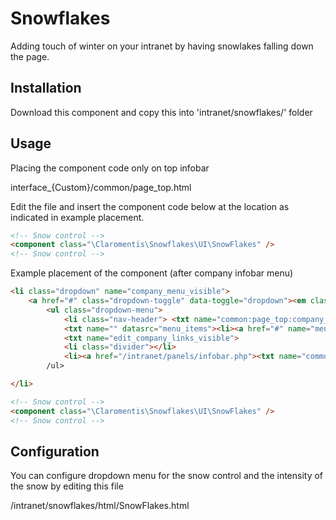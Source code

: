 Snowflakes
==================

Adding touch of winter on your intranet by having snowlakes falling down the page.


Installation
----

Download this component and copy this into 'intranet/snowflakes/' folder


Usage
----
Placing the component code only on top infobar

interface_{Custom}/common/page_top.html

Edit the file and insert the component code below at the location as indicated in example placement.

```html
<!-- Snow control -->
<component class="\Claromentis\Snowflakes\UI\SnowFlakes" />	
<!-- Snow control -->
```
Example placement of the component (after company infobar menu)

```html
<li class="dropdown" name="company_menu_visible">
	<a href="#" class="dropdown-toggle" data-toggle="dropdown"><em class="icon-link icon-white"></em> <span class="hidden-desktop" name="common:page_top:company_links">Company Links</span> <b class="caret hidden-desktop"></b></a>
		<ul class="dropdown-menu">
			<li class="nav-header">	<txt name="common:page_top:company_links">Company Links</txt></li>
			<txt name="" datasrc="menu_items"><li><a href="#" name="menu_item">Shortcut 3</a></li></txt>
			<txt name="edit_company_links_visible">
			<li class="divider"></li>
			<li><a href="/intranet/panels/infobar.php"><txt name="common:page_top:edit_company_links">edit company infobar</txt></a></li></txt>
		/ul>

</li>

<!-- Snow control -->
<component class="\Claromentis\Snowflakes\UI\SnowFlakes" />	
<!-- Snow control -->
```

Configuration
----
You can configure dropdown menu for the snow control and the intensity of the snow by editing this file

/intranet/snowflakes/html/SnowFlakes.html





